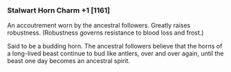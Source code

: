 ### Stalwart Horn Charm +1 [1161]

An accoutrement worn by the ancestral followers. Greatly raises robustness. (Robustness governs resistance to blood loss and frost.)

Said to be a budding horn. The ancestral followers believe that the horns of a long-lived beast continue to bud like antlers, over and over again, until the beast one day becomes an ancestral spirit.